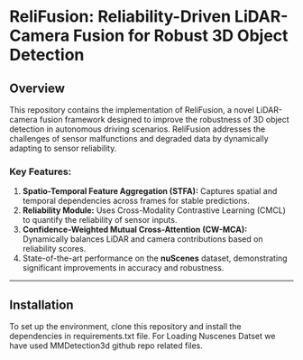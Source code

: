 # ReliFusion: Reliability-Driven LiDAR-Camera Fusion for Robust 3D Object Detection

## Overview
This repository contains the implementation of ReliFusion, a novel LiDAR-camera fusion framework designed to improve the robustness of 3D object detection in autonomous driving scenarios. ReliFusion addresses the challenges of sensor malfunctions and degraded data by dynamically adapting to sensor reliability.

### Key Features:
1. **Spatio-Temporal Feature Aggregation (STFA):** Captures spatial and temporal dependencies across frames for stable predictions.
2. **Reliability Module:** Uses Cross-Modality Contrastive Learning (CMCL) to quantify the reliability of sensor inputs.
3. **Confidence-Weighted Mutual Cross-Attention (CW-MCA):** Dynamically balances LiDAR and camera contributions based on reliability scores.
4. State-of-the-art performance on the **nuScenes** dataset, demonstrating significant improvements in accuracy and robustness.

---

## Installation
To set up the environment, clone this repository and install the dependencies in requirements.txt file.
For Loading Nuscenes Datset we have used MMDetection3d github repo related files.
